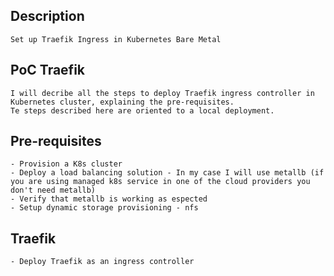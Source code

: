 

## Description
    Set up Traefik Ingress in Kubernetes Bare Metal


## PoC Traefik
    I will decribe all the steps to deploy Traefik ingress controller in Kubernetes cluster, explaining the pre-requisites. 
    Te steps described here are oriented to a local deployment.
    
## Pre-requisites      
    - Provision a K8s cluster
    - Deploy a load balancing solution - In my case I will use metallb (if you are using managed k8s service in one of the cloud providers you don't need metallb)
    - Verify that metallb is working as espected
    - Setup dynamic storage provisioning - nfs


## Traefik
    - Deploy Traefik as an ingress controller




